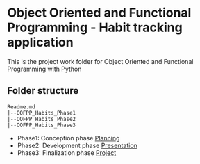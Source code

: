 # Object Oriented and Functional Programming - Habit tracking application

This is the project work folder for Object Oriented and Functional Programming with Python

## Folder structure

```
Readme.md
|--OOFPP_Habits_Phase1
|--OOFPP_Habits_Phase2
|--OOFPP_Habits_Phase3
```

- Phase1: Conception phase [Planning](OOFPP_Habits_Phase1/Maree-Marthinus_92122115_OOFPP_Habits_Submission_Conception.pdf)
- Phase2: Development phase [Presentation](OOFPP_Habits_Phase2/Maree-Marthinus_92122115_OOFPP_Habits_Submission_Development.pdf)
- Phase3: Finalization phase [Project](OOFPP_Habits_Phase3/README.md)
